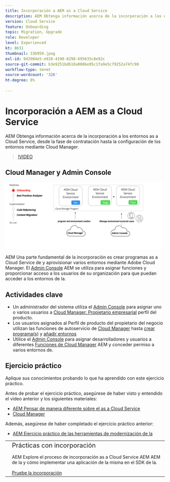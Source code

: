 ```yaml
---
title: Incorporación a AEM as a Cloud Service
description: AEM Obtenga información acerca de la incorporación a los entornos as a Cloud Service, desde la fase de contratación hasta la configuración de entornos mediante Cloud Manager.
version: Cloud Service
feature: Onboarding
topic: Migration, Upgrade
role: Developer
level: Experienced
kt: 8631
thumbnail: 336959.jpeg
exl-id: 9d2004e5-e928-4190-8298-695635c8e92c
source-git-commit: b3e9251bdb18a008be95c1fa9e5c79252a74fc98
workflow-type: tm+mt
source-wordcount: '326'
ht-degree: 8%

---
```


# Incorporación a AEM as a Cloud Service

AEM Obtenga información acerca de la incorporación a los entornos as a Cloud Service, desde la fase de contratación hasta la configuración de los entornos mediante Cloud Manager.

>[!VIDEO](https://video.tv.adobe.com/v/336959?quality=12&learn=on)

## Cloud Manager y Admin Console

![Incorporación de un diagrama de alto nivel](assets/onboarding-diagram.png)

AEM Una parte fundamental de la incorporación es crear programas as a Cloud Service de y aprovisionar varios entornos mediante Adobe Cloud Manager. El [Admin Console](https://adminconsole.adobe.com/) AEM se utiliza para asignar funciones y proporcionar acceso a los usuarios de su organización para que puedan acceder a los entornos de la.

## Actividades clave

+ Un administrador del sistema utiliza el [Admin Console](https://adminconsole.adobe.com/) para asignar uno o varios usuarios a [Cloud Manager: Propietario empresarial](https://experienceleague.adobe.com/docs/experience-manager-cloud-manager/using/requirements/setting-up-users-and-roles.html) perfil del producto.
+ Los usuarios asignados al Perfil de producto del propietario del negocio utilizan las funciones de autoservicio de [Cloud Manager](https://experienceleague.adobe.com/docs/experience-manager-cloud-manager/using/introduction-to-cloud-manager.html?lang=es) hasta [crear programa(s)](https://experienceleague.adobe.com/docs/experience-manager-cloud-service/implementing/using-cloud-manager/production-programs/creating-production-program.html) y [añadir entornos](https://experienceleague.adobe.com/docs/experience-manager-cloud-service/implementing/using-cloud-manager/manage-environments.html)
+ Utilice el [Admin Console](https://adminconsole.adobe.com/) para asignar desarrolladores y usuarios a diferentes [Funciones de Cloud Manager](https://experienceleague.adobe.com/docs/experience-manager-cloud-manager/using/requirements/setting-up-users-and-roles.html) AEM y conceder permiso a varios entornos de.

## Ejercicio práctico

Aplique sus conocimientos probando lo que ha aprendido con este ejercicio práctico.

Antes de probar el ejercicio práctico, asegúrese de haber visto y entendido el vídeo anterior y los siguientes materiales:

+ [AEM Pensar de manera diferente sobre el as a Cloud Service](./introduction.md)
+ [Cloud Manager](./cloud-manager.md)

Además, asegúrese de haber completado el ejercicio práctico anterior:

+ [AEM Ejercicio práctico de las herramientas de modernización de la](./aem-modernization-tools.md#hands-on-exercise)

<table style="border-width:0">
    <tr>
        <td style="width:150px">
            <a  rel="noreferrer"
                target="_blank"
                href="https://github.com/adobe/aem-cloud-engineering-video-series-exercises/tree/session3-onboarding#bootcamp---session-3-on-boarding"><img alt="Repositorio de GitHub de ejercicios prácticos" src="./assets/github.png"/>
            </a>        
        </td>
        <td style="width:100%;margin-bottom:1rem;">
            <div style="font-size:1.25rem;font-weight:400;">Prácticas con incorporación</div>
            <p style="margin:1rem 0">
                AEM Explore el proceso de incorporación as a Cloud Service AEM AEM de la y cómo implementar una aplicación de la misma en el SDK de la.
            </p>
            <a  rel="noreferrer"
                target="_blank"
                href="https://github.com/adobe/aem-cloud-engineering-video-series-exercises/tree/session3-onboarding#bootcamp---session-3-on-boarding" class="spectrum-Button spectrum-Button--primary spectrum-Button--sizeM">
                <span class="spectrum-Button-label has-no-wrap has-text-weight-bold">Pruebe la incorporación</span>
            </a>
        </td>
    </tr>
</table>
